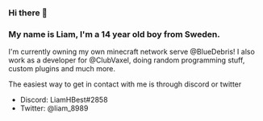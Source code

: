 ### Hi there 👋
### My name is Liam, I'm a 14 year old boy from Sweden.

I'm currently owning my own minecraft network serve @BlueDebris!
I also work as a developer for @ClubVaxel, doing random programming stuff, custom plugins and much more.

The easiest way to get in contact with me is through discord or twitter
- Discord: LiamHBest#2858
- Twitter: @liam_8989

<!--
**LiamHBest0608/LiamHBest0608** is a ✨ _special_ ✨ repository because its `README.md` (this file) appears on your GitHub profile.

Here are some ideas to get you started:

- 🔭 I’m currently working on ...
- 🌱 I’m currently learning ...
- 👯 I’m looking to collaborate on ...
- 🤔 I’m looking for help with ...
- 💬 Ask me about ...
- 📫 How to reach me: ...
- 😄 Pronouns: ...
- ⚡ Fun fact: ...
-->
